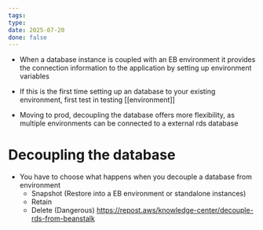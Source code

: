 ```yaml
---
tags: 
type: 
date: 2025-07-20
done: false
---
```

- When a database instance is coupled with an EB environment it provides the connection information to the application by setting up environment variables
- If this is the first time setting up an database to your existing environment, first test in testing [[environment]]

- Moving to prod, decoupling the database offers more flexibility, as multiple environments can be connected to a external rds database

# Decoupling the database
- You have to choose what happens when you decouple a database from environment
	- Snapshot (Restore into a EB environment or standalone instances)
	- Retain
	- Delete (Dangerous)
https://repost.aws/knowledge-center/decouple-rds-from-beanstalk
